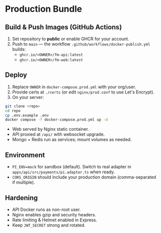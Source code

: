 # Production Bundle

## Build & Push Images (GitHub Actions)
1. Set repository to **public** or enable GHCR for your account.
2. Push to `main` — the workflow `.github/workflows/docker-publish.yml` builds:
   - `ghcr.io/<OWNER>/fm-api:latest`
   - `ghcr.io/<OWNER>/fm-web:latest`

## Deploy
1. Replace `OWNER` in `docker-compose.prod.yml` with your org/user.
2. Provide certs at `./certs` (or edit `nginx/prod.conf` to use Let's Encrypt).
3. On your server:
```bash
git clone <repo>
cd repo
cp .env.example .env
docker compose -f docker-compose.prod.yml up -d
```

- Web served by Nginx static container.
- API proxied at `/api/` with websocket upgrade.
- Mongo + Redis run as services; mount volumes as needed.

## Environment
- `PI_ENV=mock` for sandbox (default). Switch to real adapter in `apps/api/src/payments/pi.adapter.ts` when ready.
- `CORS_ORIGIN` should include your production domain (comma-separated if multiple).

## Hardening
- API Docker runs as non-root user.
- Nginx enables gzip and security headers.
- Rate limiting & Helmet enabled in Express.
- Keep `JWT_SECRET` strong and rotated.
